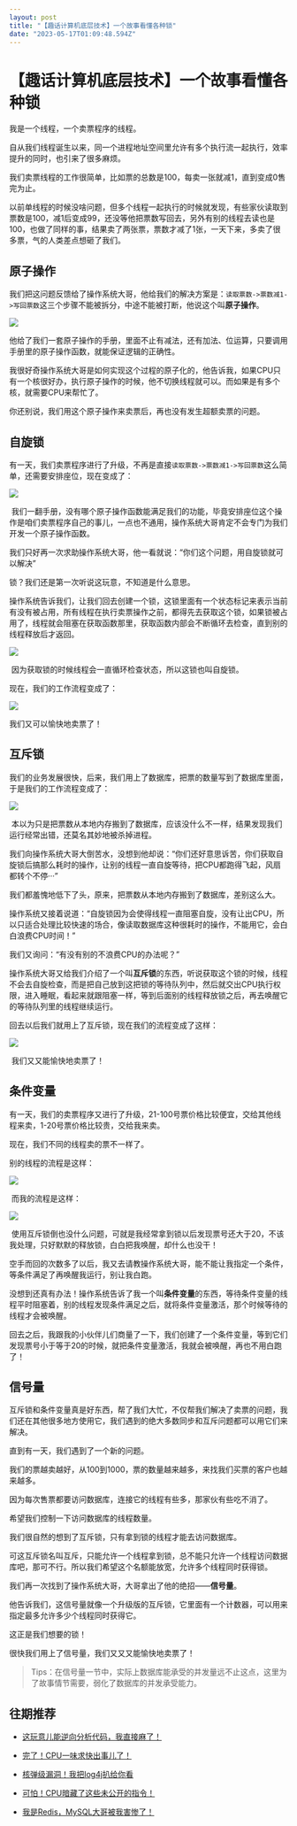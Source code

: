 ```yaml
---
layout: post
title: "【趣话计算机底层技术】一个故事看懂各种锁"
date: "2023-05-17T01:09:48.594Z"
---
```

【趣话计算机底层技术】一个故事看懂各种锁
====================

我是一个线程，一个卖票程序的线程。

自从我们线程诞生以来，同一个进程地址空间里允许有多个执行流一起执行，效率提升的同时，也引来了很多麻烦。

我们卖票线程的工作很简单，比如票的总数是100，每卖一张就减1，直到变成0售完为止。

以前单线程的时候没啥问题，但多个线程一起执行的时候就发现，有些家伙读取到票数是100，减1后变成99，还没等他把票数写回去，另外有别的线程去读也是100，也做了同样的事，结果卖了两张票，票数才减了1张，一天下来，多卖了很多票，气的人类差点想砸了我们。

原子操作
----

我们把这问题反馈给了操作系统大哥，他给我们的解决方案是：`读取票数->票数减1->写回票数`这三个步骤不能被拆分，中途不能被打断，他说这个叫**原子操作**。

![](https://img2023.cnblogs.com/blog/659280/202305/659280-20230517090249585-1839578963.png)

他给了我们一套原子操作的手册，里面不止有减法，还有加法、位运算，只要调用手册里的原子操作函数，就能保证逻辑的正确性。

我很好奇操作系统大哥是如何实现这个过程的原子化的，他告诉我，如果CPU只有一个核很好办，执行原子操作的时候，他不切换线程就可以。而如果是有多个核，就需要CPU来帮忙了。

你还别说，我们用这个原子操作来卖票后，再也没有发生超额卖票的问题。

自旋锁
---

有一天，我们卖票程序进行了升级，不再是直接`读取票数->票数减1->写回票数`这么简单，还需要安排座位，现在变成了：

![](https://img2023.cnblogs.com/blog/659280/202305/659280-20230517090259172-1903307968.png)

 我们一翻手册，没有哪个原子操作函数能满足我们的功能，毕竟安排座位这个操作是咱们卖票程序自己的事儿，一点也不通用，操作系统大哥肯定不会专门为我们开发一个原子操作函数。

我们只好再一次求助操作系统大哥，他一看就说：“你们这个问题，用自旋锁就可以解决”

锁？我们还是第一次听说这玩意，不知道是什么意思。

操作系统告诉我们，让我们回去创建一个锁，这锁里面有一个状态标记来表示当前有没有被占用，所有线程在执行卖票操作之前，都得先去获取这个锁，如果锁被占用了，线程就会阻塞在获取函数那里，获取函数内部会不断循环去检查，直到别的线程释放后才返回。

![](https://img2023.cnblogs.com/blog/659280/202305/659280-20230517090308726-1669911117.png)

 因为获取锁的时候线程会一直循环检查状态，所以这锁也叫自旋锁。

现在，我们的工作流程变成了：

![](https://img2023.cnblogs.com/blog/659280/202305/659280-20230517090316487-1434900749.png)

我们又可以愉快地卖票了！

互斥锁
---

我们的业务发展很快，后来，我们用上了数据库，把票的数量写到了数据库里面，于是我们的工作流程变成了：

![](https://img2023.cnblogs.com/blog/659280/202305/659280-20230517090324950-1332836233.png)

 本以为只是把票数从本地内存搬到了数据库，应该没什么不一样，结果发现我们运行经常出错，还莫名其妙地被杀掉进程。

我们向操作系统大哥大倒苦水，没想到他却说：“你们还好意思诉苦，你们获取自旋锁后搞那么耗时的操作，让别的线程一直自旋等待，把CPU都跑得飞起，风扇都转个不停···”

我们都羞愧地低下了头，原来，把票数从本地内存搬到了数据库，差别这么大。

操作系统又接着说道：“自旋锁因为会使得线程一直阻塞自旋，没有让出CPU，所以只适合处理比较快速的场合，像读取数据库这种很耗时的操作，不能用它，会白白浪费CPU时间！”

我们又询问：“有没有别的不浪费CPU的办法呢？”

操作系统大哥又给我们介绍了一个叫**互斥锁**的东西，听说获取这个锁的时候，线程不会去自旋检查，而是把自己放到这把锁的等待队列中，然后就交出CPU执行权限，进入睡眠，看起来就跟阻塞一样，等到后面别的线程释放锁之后，再去唤醒它的等待队列里的线程继续运行。

回去以后我们就用上了互斥锁，现在我们的流程变成了这样：

![](https://img2023.cnblogs.com/blog/659280/202305/659280-20230517090334043-38159072.png)

 我们又又能愉快地卖票了！

条件变量
----

有一天，我们的卖票程序又进行了升级，21-100号票价格比较便宜，交给其他线程来卖，1-20号票价格比较贵，交给我来卖。

现在，我们不同的线程卖的票不一样了。

别的线程的流程是这样：

![](https://img2023.cnblogs.com/blog/659280/202305/659280-20230517090342285-38792857.png)

 而我的流程是这样：

![](https://img2023.cnblogs.com/blog/659280/202305/659280-20230517090348156-1821560630.png)

 使用互斥锁倒也没什么问题，可就是我经常拿到锁以后发现票号还大于20，不该我处理，只好默默的释放锁，白白把我唤醒，却什么也没干！

空手而回的次数多了以后，我又去请教操作系统大哥，能不能让我指定一个条件，等条件满足了再唤醒我运行，别让我白跑。

没想到还真有办法！操作系统告诉了我一个叫**条件变量**的东西，等待条件变量的线程平时阻塞着，别的线程发现条件满足之后，就将条件变量激活，那个时候等待的线程才会被唤醒。

回去之后，我跟我的小伙伴儿们商量了一下，我们创建了一个条件变量，等到它们发现票号小于等于20的时候，就把条件变量激活，我就会被唤醒，再也不用白跑了！

信号量
---

互斥锁和条件变量真是好东西，帮了我们大忙，不仅帮我们解决了卖票的问题，我们还在其他很多地方使用它，我们遇到的绝大多数同步和互斥问题都可以用它们来解决。

直到有一天，我们遇到了一个新的问题。

我们的票越卖越好，从100到1000，票的数量越来越多，来找我们买票的客户也越来越多。

因为每次售票都要访问数据库，连接它的线程有些多，那家伙有些吃不消了。

希望我们控制一下访问数据库的线程数量。

我们很自然的想到了互斥锁，只有拿到锁的线程才能去访问数据库。

可这互斥锁名叫互斥，只能允许一个线程拿到锁，总不能只允许一个线程访问数据库吧，那可不行。所以我们希望这个名额能放宽，允许多个线程同时获得锁。

我们再一次找到了操作系统大哥，大哥拿出了他的绝招——**信号量**。

他告诉我们，这信号量就像一个升级版的互斥锁，它里面有一个计数器，可以用来指定最多允许多少个线程同时获得它。

这正是我们想要的锁！

很快我们用上了信号量，我们又又又能愉快地卖票了！

> Tips：在信号量一节中，实际上数据库能承受的并发量远不止这点，这里为了故事情节需要，弱化了数据库的并发承受能力。

往期推荐
----

*   [这玩意儿能逆向分析代码，我直接麻了！](https://mp.weixin.qq.com/s?__biz=MzIyNjMxOTY0NA==&mid=2247496679&idx=1&sn=0351d0205907d59c57dbbbb625a2451d&scene=21#wechat_redirect)
    
*   [完了！CPU一味求快出事儿了！](https://mp.weixin.qq.com/s?__biz=MzIyNjMxOTY0NA==&mid=2247484072&idx=1&sn=ad1de598214dbb4eec652789d500d3a6&scene=21#wechat_redirect)
    
*   [核弹级漏洞！我把log4j扒给你看](https://mp.weixin.qq.com/s?__biz=MzIyNjMxOTY0NA==&mid=2247493241&idx=1&sn=25a4f5e770dabb10a8abe96f692d7391&scene=21#wechat_redirect)
    
*   [可怕！CPU暗藏了这些未公开的指令！](https://mp.weixin.qq.com/s?__biz=MzIyNjMxOTY0NA==&mid=2247495061&idx=1&sn=692ba561fed0f7ae6865f2b8da8fbffd&scene=21#wechat_redirect)
    
*   [我是Redis，MySQL大哥被我害惨了！](https://mp.weixin.qq.com/s?__biz=MzIyNjMxOTY0NA==&mid=2247486528&idx=1&sn=3f7b09eb21969fdb16f5b0805ff69fed&scene=21#wechat_redirect)